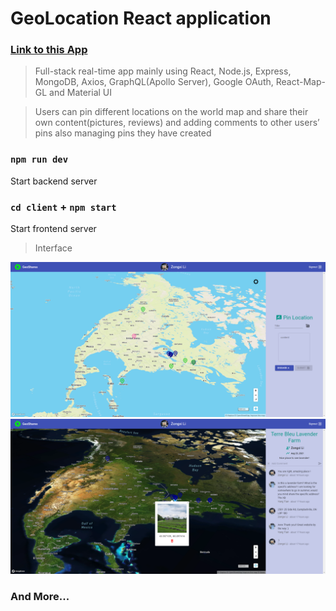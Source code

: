 # GeoLocation React application
### [Link to this App](https://geoshares.netlify.app/)
> Full-stack real-time app mainly using React, Node.js, Express, MongoDB, Axios, GraphQL(Apollo Server), Google OAuth, React-Map-GL and Material UI

> Users can pin different locations on the world map and share their own content(pictures, reviews) and adding comments to other users’ pins also managing pins they have created

### `npm run dev`
Start backend server

### `cd client` + `npm start`
Start frontend server

> Interface

![alt text](https://github.com/zongxilli/GeoShares/blob/main/DemoImages/Demo1.png)
![alt text](https://github.com/zongxilli/GeoShares/blob/main/DemoImages/Demo2.png)
### And More...
